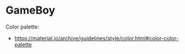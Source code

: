 # GameBoy

Color palette:
- https://material.io/archive/guidelines/style/color.html#color-color-palette
